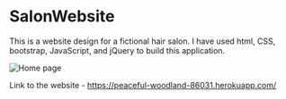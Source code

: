 # SalonWebsite

This is a website design for a fictional hair salon. I have used html, CSS, bootstrap, JavaScript, and jQuery to build this application. 

![Home page]( https://github.com/josmyJJ/Salon_Website/blob/master/images/img_screenshot_1.png?raw=true)

Link to the website - https://peaceful-woodland-86031.herokuapp.com/




